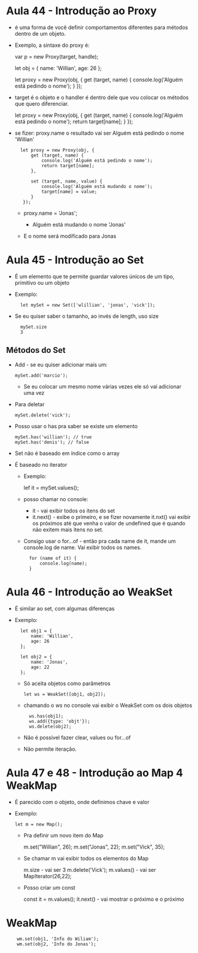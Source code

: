 # Aula 44 - Introdução ao Proxy

* é uma forma de você definir comportamentos diferentes para métodos dentro de um objeto.

* Exemplo, a sintaxe do proxy é:

    var p = new Proxy(target, handle);

    let obj = {
        name: 'Willian',
        age: 26
    };

    let proxy = new Proxy(obj, {
        get (target, name) {
            console.log('Alguém está pedindo o nome');
        }
    });

- target é o objeto e o handler é dentro dele que vou colocar os métodos que quero diferenciar.

    let proxy = new Proxy(obj, {
        get (target, name) {
            console.log('Alguém está pedindo o nome');
            return target[name];
        }
    });

- se fizer: proxy.name o resultado vai ser
    Alguém está pedindo o nome
    'Willian'


        let proxy = new Proxy(obj, {
            get (target, name) {
                console.log('Alguém está pedindo o nome');
                return target[name];
            },

            set (target, name, value) {
                console.log('Alguém está mudando o nome');
                target[name] = value;
            }
         });

    - proxy.name = 'Jonas';
      - Alguém está mudando o nome
        'Jonas'

    - E o nome será modificado para Jonas

# Aula 45 - Introdução ao Set

* É um elemento que te permite guardar valores únicos de um tipo, primitivo ou um objeto

* Exemplo:

        let mySet = new Set(['wlillian', 'jonas', 'vick']);

* Se eu quiser saber o tamanho, ao invés de length, uso size

        mySet.size
        3

## Métodos do Set

  * Add - se eu quiser adicionar mais um:

        mySet.add('marcio');

    - Se eu colocar um mesmo nome várias vezes ele só vai adicionar uma vez
  
  * Para deletar

        mySet.delete('vick');

  * Posso usar o has pra saber se existe um elemento

        mySet.has('willian'); // true
        mySet.has('denis'); // false

  * Set não é baseado em índice como o array
  * É baseado no iterator
    - Exemplo:

        lef it = mySet.values();

    - posso chamar no console:

        - it - vai exibir todos os itens do set
        - it.next() - exibe o primeiro, e se fizer novamente it.nxt() vai exibir os próximos até que venha o valor de undefined que é quando não exitem mais itens no set.

    - Consigo usar o for...of - então pra cada name de it, mande um console.log de name. Vai exibir todos os names.

            for (name of it) {
                console.log(name);
            }


# Aula 46 - Introdução ao WeakSet

* É similar ao set, com algumas diferenças
* Exemplo:

        let obj1 = {
            name: 'Willian',
            age: 26
        };

        let obj2 = {
            name: 'Jonas',
            age: 22
        };

    - Só aceita objetos como parâmetros

          let ws = WeakSet([obj1, obj2]);
    
    - chamando o _ws_ no console vai exibir o WeakSet com os dois objetos

            ws.has(obj1);
            ws.add({type: 'objt'});
            ws.delete(obj2);

    - Não é possível fazer clear, values ou for...of
    - Não permite iteração.


# Aula 47 e 48 - Introdução ao Map 4 WeakMap

* É parecido com o objeto, onde definimos chave e valor
* Exemplo:

      let m = new Map();

    - Pra definir um novo item do Map

      m.set("Willian", 26);
      m.set("Jonas", 22);
      m.set("Vick", 35);
    
    - Se chamar m vai exibir todos os elementos do Map
      
      m.size - vai ser 3
      m.delete('Vick');
      m.values() - vai ser MapIterator(26,22);

    - Posso criar um const

      const it = m.values();
      it.next() - vai mostrar o próximo e o próximo



# WeakMap

        wm.set(obj1, 'Info do Wiliam');
        wm.set(obj2, 'Info do Jonas');

        
    










